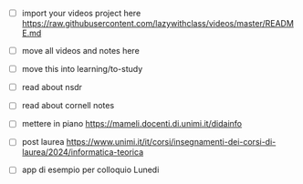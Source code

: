 - [ ] import your videos project here https://raw.githubusercontent.com/lazywithclass/videos/master/README.md
- [ ] move all videos and notes here
- [ ] move this into learning/to-study
- [ ] read about nsdr
- [ ] read about cornell notes

- [ ] mettere in piano https://mameli.docenti.di.unimi.it/didainfo
- [ ] post laurea https://www.unimi.it/it/corsi/insegnamenti-dei-corsi-di-laurea/2024/informatica-teorica

- [ ] app di esempio per colloquio Lunedi
